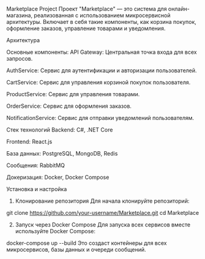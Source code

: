 Marketplace Project
Проект "Marketplace" — это система для онлайн-магазина, реализованная с использованием микросервисной архитектуры. Включает в себя такие компоненты, как корзина покупок, оформление заказов, управление товарами и уведомления.

Архитектура

Основные компоненты:
API Gateway: Центральная точка входа для всех запросов.

AuthService: Сервис для аутентификации и авторизации пользователей.

CartService: Сервис для управления корзиной покупок пользователя.

ProductService: Сервис для управления товарами.

OrderService: Сервис для оформления заказов.

NotificationService: Сервис для отправки уведомлений пользователям.

Стек технологий
Backend: C#, .NET Core

Frontend: React.js

База данных: PostgreSQL, MongoDB, Redis

Сообщения: RabbitMQ

Докеризация: Docker, Docker Compose

Установка и настройка
1. Клонирование репозитория
Для начала клонируйте репозиторий:

git clone https://github.com/your-username/Marketplace.git
cd Marketplace

2. Запуск через Docker Compose
Для запуска всех сервисов вместе используйте Docker Compose:

docker-compose up --build
Это создаст контейнеры для всех микросервисов, базы данных и очереди сообщений.
